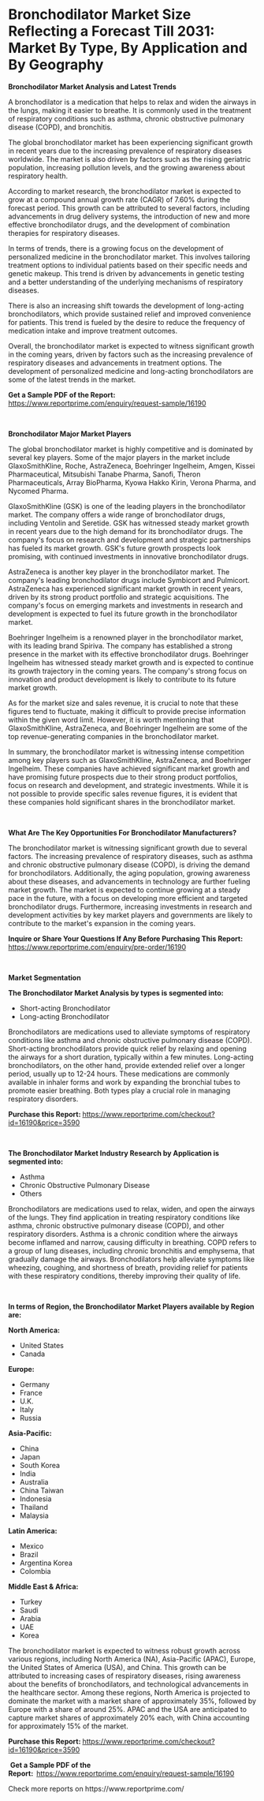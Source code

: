 <p><h1>Bronchodilator Market Size Reflecting a Forecast Till 2031: Market By Type, By Application and By Geography</h1></p><p><strong>Bronchodilator Market Analysis and Latest Trends</strong></p>
<p><p>A bronchodilator is a medication that helps to relax and widen the airways in the lungs, making it easier to breathe. It is commonly used in the treatment of respiratory conditions such as asthma, chronic obstructive pulmonary disease (COPD), and bronchitis.</p><p>The global bronchodilator market has been experiencing significant growth in recent years due to the increasing prevalence of respiratory diseases worldwide. The market is also driven by factors such as the rising geriatric population, increasing pollution levels, and the growing awareness about respiratory health.</p><p>According to market research, the bronchodilator market is expected to grow at a compound annual growth rate (CAGR) of 7.60% during the forecast period. This growth can be attributed to several factors, including advancements in drug delivery systems, the introduction of new and more effective bronchodilator drugs, and the development of combination therapies for respiratory diseases.</p><p>In terms of trends, there is a growing focus on the development of personalized medicine in the bronchodilator market. This involves tailoring treatment options to individual patients based on their specific needs and genetic makeup. This trend is driven by advancements in genetic testing and a better understanding of the underlying mechanisms of respiratory diseases.</p><p>There is also an increasing shift towards the development of long-acting bronchodilators, which provide sustained relief and improved convenience for patients. This trend is fueled by the desire to reduce the frequency of medication intake and improve treatment outcomes.</p><p>Overall, the bronchodilator market is expected to witness significant growth in the coming years, driven by factors such as the increasing prevalence of respiratory diseases and advancements in treatment options. The development of personalized medicine and long-acting bronchodilators are some of the latest trends in the market.</p></p>
<p><strong>Get a Sample PDF of the Report:&nbsp;</strong> <a href="https://www.reportprime.com/enquiry/request-sample/16190">https://www.reportprime.com/enquiry/request-sample/16190</a></p>
<p>&nbsp;</p>
<p><strong>Bronchodilator Major Market Players</strong></p>
<p><p>The global bronchodilator market is highly competitive and is dominated by several key players. Some of the major players in the market include GlaxoSmithKline, Roche, AstraZeneca, Boehringer Ingelheim, Amgen, Kissei Pharmaceutical, Mitsubishi Tanabe Pharma, Sanofi, Theron Pharmaceuticals, Array BioPharma, Kyowa Hakko Kirin, Verona Pharma, and Nycomed Pharma.</p><p>GlaxoSmithKline (GSK) is one of the leading players in the bronchodilator market. The company offers a wide range of bronchodilator drugs, including Ventolin and Seretide. GSK has witnessed steady market growth in recent years due to the high demand for its bronchodilator drugs. The company's focus on research and development and strategic partnerships has fueled its market growth. GSK's future growth prospects look promising, with continued investments in innovative bronchodilator drugs.</p><p>AstraZeneca is another key player in the bronchodilator market. The company's leading bronchodilator drugs include Symbicort and Pulmicort. AstraZeneca has experienced significant market growth in recent years, driven by its strong product portfolio and strategic acquisitions. The company's focus on emerging markets and investments in research and development is expected to fuel its future growth in the bronchodilator market.</p><p>Boehringer Ingelheim is a renowned player in the bronchodilator market, with its leading brand Spiriva. The company has established a strong presence in the market with its effective bronchodilator drugs. Boehringer Ingelheim has witnessed steady market growth and is expected to continue its growth trajectory in the coming years. The company's strong focus on innovation and product development is likely to contribute to its future market growth.</p><p>As for the market size and sales revenue, it is crucial to note that these figures tend to fluctuate, making it difficult to provide precise information within the given word limit. However, it is worth mentioning that GlaxoSmithKline, AstraZeneca, and Boehringer Ingelheim are some of the top revenue-generating companies in the bronchodilator market.</p><p>In summary, the bronchodilator market is witnessing intense competition among key players such as GlaxoSmithKline, AstraZeneca, and Boehringer Ingelheim. These companies have achieved significant market growth and have promising future prospects due to their strong product portfolios, focus on research and development, and strategic investments. While it is not possible to provide specific sales revenue figures, it is evident that these companies hold significant shares in the bronchodilator market.</p></p>
<p>&nbsp;</p>
<p><strong>What Are The Key Opportunities For Bronchodilator Manufacturers?</strong></p>
<p><p>The bronchodilator market is witnessing significant growth due to several factors. The increasing prevalence of respiratory diseases, such as asthma and chronic obstructive pulmonary disease (COPD), is driving the demand for bronchodilators. Additionally, the aging population, growing awareness about these diseases, and advancements in technology are further fueling market growth. The market is expected to continue growing at a steady pace in the future, with a focus on developing more efficient and targeted bronchodilator drugs. Furthermore, increasing investments in research and development activities by key market players and governments are likely to contribute to the market's expansion in the coming years.</p></p>
<p><strong>Inquire or Share Your Questions If Any Before Purchasing This Report:</strong> <a href="https://www.reportprime.com/enquiry/pre-order/16190">https://www.reportprime.com/enquiry/pre-order/16190</a></p>
<p>&nbsp;</p>
<p><strong>Market Segmentation</strong></p>
<p><strong>The Bronchodilator Market Analysis by types is segmented into:</strong></p>
<p><ul><li>Short-acting Bronchodilator</li><li>Long-acting Bronchodilator</li></ul></p>
<p><p>Bronchodilators are medications used to alleviate symptoms of respiratory conditions like asthma and chronic obstructive pulmonary disease (COPD). Short-acting bronchodilators provide quick relief by relaxing and opening the airways for a short duration, typically within a few minutes. Long-acting bronchodilators, on the other hand, provide extended relief over a longer period, usually up to 12-24 hours. These medications are commonly available in inhaler forms and work by expanding the bronchial tubes to promote easier breathing. Both types play a crucial role in managing respiratory disorders.</p></p>
<p><strong>Purchase this Report:&nbsp;</strong><a href="https://www.reportprime.com/checkout?id=16190&price=3590">https://www.reportprime.com/checkout?id=16190&price=3590</a></p>
<p>&nbsp;</p>
<p><strong>The Bronchodilator Market Industry Research by Application is segmented into:</strong></p>
<p><ul><li>Asthma</li><li>Chronic Obstructive Pulmonary Disease</li><li>Others</li></ul></p>
<p><p>Bronchodilators are medications used to relax, widen, and open the airways of the lungs. They find application in treating respiratory conditions like asthma, chronic obstructive pulmonary disease (COPD), and other respiratory disorders. Asthma is a chronic condition where the airways become inflamed and narrow, causing difficulty in breathing. COPD refers to a group of lung diseases, including chronic bronchitis and emphysema, that gradually damage the airways. Bronchodilators help alleviate symptoms like wheezing, coughing, and shortness of breath, providing relief for patients with these respiratory conditions, thereby improving their quality of life.</p></p>
<p>&nbsp;</p>
<p><strong>In terms of Region, the Bronchodilator Market Players available by Region are:</strong></p>
<p>
    <p> <strong> North America: </strong>
        <ul>
            <li>United States</li>
            <li>Canada</li>
        </ul>
        </p> 
    <p> <strong> Europe: </strong>
        <ul>
            <li>Germany</li>
            <li>France</li>
            <li>U.K.</li>
            <li>Italy</li>
            <li>Russia</li>
        </ul>
        </p> 
    <p> <strong> Asia-Pacific: </strong>
        <ul>
            <li>China</li>
            <li>Japan</li>
            <li>South Korea</li>
            <li>India</li>
            <li>Australia</li>
            <li>China Taiwan</li>
            <li>Indonesia</li>
            <li>Thailand</li>
            <li>Malaysia</li>
        </ul>
        </p> 
    <p> <strong> Latin America: </strong>
        <ul>
            <li>Mexico</li>
            <li>Brazil</li>
            <li>Argentina Korea</li>
            <li>Colombia</li>
        </ul>
        </p> 
    <p> <strong> Middle East & Africa: </strong>
        <ul>
            <li>Turkey</li>
            <li>Saudi</li>
            <li>Arabia</li>
            <li>UAE</li>
            <li>Korea</li>
        </ul>
    </p>
    </p>
<p><p>The bronchodilator market is expected to witness robust growth across various regions, including North America (NA), Asia-Pacific (APAC), Europe, the United States of America (USA), and China. This growth can be attributed to increasing cases of respiratory diseases, rising awareness about the benefits of bronchodilators, and technological advancements in the healthcare sector. Among these regions, North America is projected to dominate the market with a market share of approximately 35%, followed by Europe with a share of around 25%. APAC and the USA are anticipated to capture market shares of approximately 20% each, with China accounting for approximately 15% of the market.</p></p>
<p><strong>Purchase this Report: </strong><a href="https://www.reportprime.com/checkout?id=16190&price=3590">https://www.reportprime.com/checkout?id=16190&price=3590</a></p>
<p>&nbsp;<strong>Get a Sample PDF of the Report:&nbsp;&nbsp;</strong><a href="https://www.reportprime.com/enquiry/request-sample/16190">https://www.reportprime.com/enquiry/request-sample/16190</a></p>
<p><strong></strong></p>
<p>Check more reports on https://www.reportprime.com/</p>